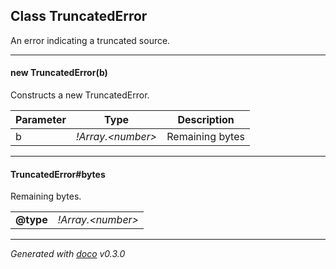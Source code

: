 ## Class TruncatedError

An error indicating a truncated source.

---

#### new TruncatedError(b)

Constructs a new TruncatedError.

| Parameter       | Type            | Description
|-----------------|-----------------|---------------
| b               | *!Array.&lt;number&gt;* | Remaining bytes 

---

#### TruncatedError#bytes

Remaining bytes.

|                 |                 |
|-----------------|-----------------|
| **@type**       | *!Array.&lt;number&gt;* |


---
*Generated with [doco](https://github.com/dcodeIO/doco) v0.3.0*
